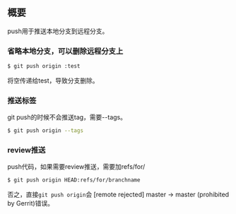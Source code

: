 ## 概要


push用于推送本地分支到远程分支。



### 省略本地分支，可以删除远程分支上

```bash
$ git push origin :test
```

将空传递给test，导致分支删除。



### 推送标签

git push的时候不会推送tag，需要--tags。

```bash
$ git push origin --tags
```


### review推送

push代码，如果需要review推送，需要加refs/for/

```bash
$ git push origin HEAD:refs/for/branchname
```


否之，直接`git push origin`会 [remote rejected] master -> master (prohibited by Gerrit)错误。







